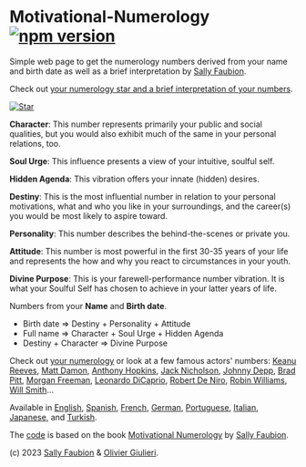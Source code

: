 # Motivational-Numerology [![npm version](https://img.shields.io/npm/v/motivational-numerology)](https://www.npmjs.com/package/motivational-numerology)

Simple web page to get the numerology numbers derived from your name and birth date as well as a brief interpretation by [Sally Faubion](http://sallysnumbers.com/).

Check out [your numerology star and a brief interpretation of your numbers](https://evoluteur.github.io/motivational-numerology/).

[![Star](https://raw.githubusercontent.com/evoluteur/motivational-numerology/master/pix/numerology-star-labels.gif)](https://evoluteur.github.io/motivational-numerology/)

**Character**:
This number represents primarily your public and social qualities, but you would also exhibit much of the same in your personal relations, too.

**Soul Urge**:
This influence presents a view of your intuitive, soulful self.

**Hidden Agenda**:
This vibration offers your innate (hidden) desires.

**Destiny**:
This is the most influential number in relation to your personal motivations, what and who you like in your surroundings, and the career(s) you would be most likely to aspire toward.

**Personality**:
This number describes the behind-the-scenes or private you.

**Attitude**:
This number is most powerful in the first 30-35 years of your life and represents the how and why you react to circumstances in your youth.

**Divine Purpose**:
This is your farewell-performance number vibration. It is what your Soulful Self has chosen to achieve in your latter years of life.

Numbers from your **Name** and **Birth date**.

- Birth date => Destiny + Personality + Attitude
- Full name => Character + Soul Urge + Hidden Agenda
- Destiny + Character => Divine Purpose

Check out [your numerology](https://evoluteur.github.io/motivational-numerology/) or
look at a few famous actors' numbers:
[Keanu Reeves](https://evoluteur.github.io/motivational-numerology/?name=Keanu+Charles+Reeves&month=9&day=2&year=1964),
[Matt Damon](https://evoluteur.github.io/motivational-numerology/?name=Matthew+Paige+Damon&month=8&day=8&year=1970),
[Anthony Hopkins](https://evoluteur.github.io/motivational-numerology/?name=Philip+Anthony+Hopkins&month=12&day=31&year=1937),
[Jack Nicholson](https://evoluteur.github.io/motivational-numerology/?name=John+Joseph+Nicholson&month=4&day=22&year=1937),
[Johnny Depp](https://evoluteur.github.io/motivational-numerology/?name=John+Christopher+Depp+II&month=6&day=9&year=1963),
[Brad Pitt](https://evoluteur.github.io/motivational-numerology/?name=William+Bradley+Pitt&month=12&day=18&year=1963),
[Morgan Freeman](https://evoluteur.github.io/motivational-numerology/?name=Morgan+Freeman&month=6&day=1&year=1937),
[Leonardo DiCaprio](https://evoluteur.github.io/motivational-numerology/?name=Leonardo+Wilhelm+DiCaprio&month=11&day=11&year=1974),
[Robert De Niro](https://evoluteur.github.io/motivational-numerology/?name=Robert+Anthony+De+Niro+Jr.&month=8&day=17&year=1943),
[Robin Williams](https://evoluteur.github.io/motivational-numerology/?name=Robin+McLaurin+Williams&month=7&day=21&year=1951),
[Will Smith](https://evoluteur.github.io/motivational-numerology/?name=Willard+Carroll+Smith+Jr.&month=9&day=25&year=1968)...

Available in [English](https://evoluteur.github.io/motivational-numerology/), [Spanish](https://evoluteur.github.io/motivational-numerology/index-spanish.html), [French](https://evoluteur.github.io/motivational-numerology/index-french.html), [German](https://evoluteur.github.io/motivational-numerology/index-german.html), [Portuguese](https://evoluteur.github.io/motivational-numerology/index-portuguese.html), [Italian](https://evoluteur.github.io/motivational-numerology/index-italian.html), [Japanese](https://evoluteur.github.io/motivational-numerology/index-japanese.html), and [Turkish](https://evoluteur.github.io/motivational-numerology/index-turkish.html).

The [code](https://github.com/evoluteur/motivational-numerology) is based on the book [Motivational Numerology](https://www.amazon.com/Motivational-Numerology-Numbers-Affect-Your/dp/0929765974) by [Sally Faubion](http://sallysnumbers.com/).

(c) 2023 [Sally Faubion](http://sallysnumbers.com/) & [Olivier Giulieri](https://evoluteur.github.io/).
